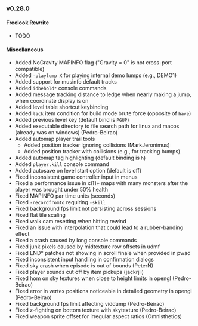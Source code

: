 ### v0.28.0

#### Freelook Rewrite
- TODO

#### Miscellaneous
- Added NoGravity MAPINFO flag ("Gravity = 0" is not cross-port compatible)
- Added `-playlump X` for playing internal demo lumps (e.g., DEMO1)
- Added support for musinfo default tracks
- Added `idbehold*` console commands
- Added message tracking distance to ledge when nearly making a jump, when coordinate display is on
- Added level table shortcut keybinding
- Added `lack` item condition for build mode brute force (opposite of `have`)
- Added previous level key (default bind is `PGUP`)
- Added executable directory to file search path for linux and macos (already was on windows) (Pedro-Beirao)
- Added automap player trail tools
  - Added position tracker ignoring collisions (MarkJeronimus)
  - Added position tracker with collisions (e.g., for tracking bumps)
- Added automap tag highlighting (default binding is `h`)
- Added `player.kill` console command
- Added autosave on level start option (default is off)
- Fixed inconsistent game controller input in menus
- Fixed a performance issue in cl11+ maps with many monsters after the player was brought under 50% health
- Fixed MAPINFO par time units (seconds)
- Fixed `-recordfromto` requiring `-skill`
- Fixed background fps limit not persisting across sessions
- Fixed flat tile scaling
- Fixed walk cam resetting when hitting rewind
- Fixed an issue with interpolation that could lead to a rubber-banding effect
- Fixed a crash caused by long console commands
- Fixed junk pixels caused by midtexture row offsets in udmf
- Fixed END* patches not showing in scroll finale when provided in pwad
- Fixed inconsistent input handling in confirmation dialogs
- Fixed sky crash when episode is out of bounds (PeterN)
- Fixed player sounds cut off by item pickups (jackrjli)
- Fixed hom on sky textures when close to height limits in opengl (Pedro-Beirao)
- Fixed error in vertex positions noticeable in detailed geometry in opengl (Pedro-Beirao)
- Fixed background fps limit affecting viddump (Pedro-Beirao)
- Fixed z-fighting on bottom texture with skytexture (Pedro-Beirao)
- Fixed weapon sprite offset for irregular aspect ratios (Omnisthetics)
